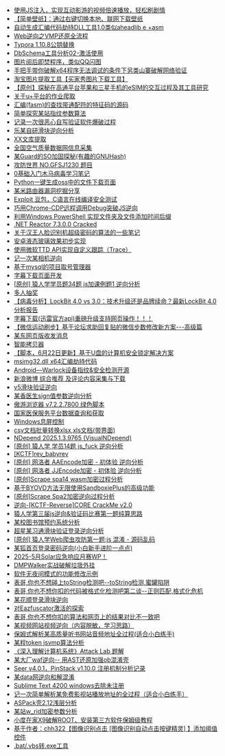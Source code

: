 + [使用JS注入，实现互动影游的视频倍速播放，轻松刷剧情](https://www.52pojie.cn/thread-2040975-1-1.html)
+ [【简单壁纸】：通过右键切换本地、联网下载壁纸](https://www.52pojie.cn/thread-2040907-1-1.html)
+ [自动生成汇编代码劫持DLL工具1.0类似aheadlib e +asm](https://www.52pojie.cn/thread-2040877-1-1.html)
+ [Web逆向之VMP还原全流程](https://www.52pojie.cn/thread-2040789-1-1.html)
+ [Typora 1.10.8公钥替换](https://www.52pojie.cn/thread-2040749-1-1.html)
+ [DbSchema工具分析02-激活使用](https://www.52pojie.cn/thread-2040708-1-1.html)
+ [图片阅后即焚程序，类似QQ闪图](https://www.52pojie.cn/thread-2040665-1-1.html)
+ [手把手带你破解x64程序无法调试的条件下另类山寨破解网络验证](https://www.52pojie.cn/thread-2040610-1-1.html)
+ [淘宝图片提取工具【买家秀图片下载工具】](https://www.52pojie.cn/thread-2040550-1-1.html)
+ [【原创】探秘在高通平台苹果和三星手机的eSIM的交互过程及其工具研究](https://www.52pojie.cn/thread-2040512-1-1.html)
+ [关于u+平台的作业爬取](https://www.52pojie.cn/thread-2040508-1-1.html)
+ [汇编(fasm)的查找带通配符的特征码的源码](https://www.52pojie.cn/thread-2040488-1-1.html)
+ [简单探究某站指纹参数算法](https://www.52pojie.cn/thread-2040484-1-1.html)
+ [记录一次很恶心自写验证软件爆破过程](https://www.52pojie.cn/thread-2040429-1-1.html)
+ [乐某自研滑块逆向分析](https://www.52pojie.cn/thread-2040415-1-1.html)
+ [XX文库提取](https://www.52pojie.cn/thread-2040337-1-1.html)
+ [全国空气质量数据网信息采集](https://www.52pojie.cn/thread-2040280-1-1.html)
+ [某Guard的SO加固探秘(有趣的GNUHash)](https://www.52pojie.cn/thread-2040136-1-1.html)
+ [攻防世界 NO.GFSJ1230 题目](https://www.52pojie.cn/thread-2040122-1-1.html)
+ [0基础入门木马病毒学习笔记](https://www.52pojie.cn/thread-2040099-1-1.html)
+ [Python一键生成oss中的文件下载页面](https://www.52pojie.cn/thread-2040073-1-1.html)
+ [某米路由器漏洞挖掘分享](https://www.52pojie.cn/thread-2040053-1-1.html)
+ [Exploit 豆包，C语言在线编译安全测试](https://www.52pojie.cn/thread-2040016-1-1.html)
+ [巧用Chrome-CDP远程调用Debug突破JS逆向](https://www.52pojie.cn/thread-2040010-1-1.html)
+ [利用Windows PowerShell 实现文件夹及文件添加时间后缀](https://www.52pojie.cn/thread-2039904-1-1.html)
+ [.NET Reactor 7.3.0.0 Cracked](https://www.52pojie.cn/thread-2039882-1-1.html)
+ [关于汉王人脸识别机超级密码的算法的一些笔记](https://www.52pojie.cn/thread-2039838-1-1.html)
+ [安卓液态玻璃效果初步实现](https://www.52pojie.cn/thread-2039832-1-1.html)
+ [使用微软TTD API实现自定义跟踪（Trace）](https://www.52pojie.cn/thread-2039822-1-1.html)
+ [记一次某相机逆向](https://www.52pojie.cn/thread-2039817-1-1.html)
+ [基于mysql的项目取号管理器](https://www.52pojie.cn/thread-2039802-1-1.html)
+ [字幕下载页面开发](https://www.52pojie.cn/thread-2039758-1-1.html)
+ [[原创] 猿人学学员题34题 js加课例题1 逆向分析](https://www.52pojie.cn/thread-2039700-1-1.html)
+ [多人抽奖](https://www.52pojie.cn/thread-2039677-1-1.html)
+ [【病毒分析】LockBit 4.0 vs 3.0：技术升级还是品牌续命？最新LockBit 4.0分析报告](https://www.52pojie.cn/thread-2039554-1-1.html)
+ [字幕下载(迅雷官方api)重磅升级支持网页操作！！！](https://www.52pojie.cn/thread-2039545-1-1.html)
+ [【微信运动刷步】基于论坛求助回复贴的微信步数修改新方案---高级篇](https://www.52pojie.cn/thread-2039517-1-1.html)
+ [某东网页版收发消息](https://www.52pojie.cn/thread-2039238-1-1.html)
+ [智能拷贝器](https://www.52pojie.cn/thread-2039209-1-1.html)
+ [【脚本，6月22日更新】基于U盘的计算机安全锁定解决方案](https://www.52pojie.cn/thread-2039186-1-1.html)
+ [msimg32.dll  x64汇编劫持代码](https://www.52pojie.cn/thread-2039009-1-1.html)
+ [Android—Warlock设备指纹&安全检测开源](https://www.52pojie.cn/thread-2039003-1-1.html)
+ [新浪微博 综合推荐 及评论内容采集与下载](https://www.52pojie.cn/thread-2038974-1-1.html)
+ [v5滑块验证逆向](https://www.52pojie.cn/thread-2038972-1-1.html)
+ [某香医生sign值参数逆向分析](https://www.52pojie.cn/thread-2038968-1-1.html)
+ [傲游浏览器 v7.2.2.7800 绿色脚本](https://www.52pojie.cn/thread-2038884-1-1.html)
+ [国家医保服务平台数据查询和获取](https://www.52pojie.cn/thread-2038873-1-1.html)
+ [Windows息屏控制](https://www.52pojie.cn/thread-2038856-1-1.html)
+ [csv文档批量转换xlsx,xls文档(带界面)](https://www.52pojie.cn/thread-2038852-1-1.html)
+ [NDepend 2025.1.3.9765 (VisualNDepend)](https://www.52pojie.cn/thread-2038827-1-1.html)
+ [[原创] 猿人学 学员14题 js_fuck 逆向分析](https://www.52pojie.cn/thread-2038595-1-1.html)
+ [[KCTF]rev_babyrev](https://www.52pojie.cn/thread-2038047-1-1.html)
+ [[原创] 网洛者 AAEncode加密 - 初体验 逆向分析](https://www.52pojie.cn/thread-2038005-1-1.html)
+ [[原创] 网洛者 JJEncode加密 - 初体验 逆向分析](https://www.52pojie.cn/thread-2037870-1-1.html)
+ [[原创]Scrape spa14 wasm加密过程分析](https://www.52pojie.cn/thread-2037819-1-1.html)
+ [基于BYOVD方法无限使用SandboxiePlus的高级功能](https://www.52pojie.cn/thread-2037796-1-1.html)
+ [[原创]Scrape Spa2加密逆向过程分析](https://www.52pojie.cn/thread-2037616-1-1.html)
+ [逆向-[KCTF-Reverse]CORE CrackMe v2.0](https://www.52pojie.cn/thread-2037517-1-1.html)
+ [猿人学第三届js逆向&验证码比赛第一题纯算思路](https://www.52pojie.cn/thread-2037361-1-1.html)
+ [某校图书馆预约系统分析](https://www.52pojie.cn/thread-2037247-1-1.html)
+ [超星某习通滑块验证登录逆向分析](https://www.52pojie.cn/thread-2037138-1-1.html)
+ [[原创] 猿人学Web爬虫攻防第一题:js 混淆 - 源码乱码](https://www.52pojie.cn/thread-2037096-1-1.html)
+ [某狐首页登录密码逆向(小白新手进阶一点点)](https://www.52pojie.cn/thread-2036785-1-1.html)
+ [2025-5月Solar应急响应月赛WP！](https://www.52pojie.cn/thread-2036624-1-1.html)
+ [DMPWalker实战破解垃圾外挂](https://www.52pojie.cn/thread-2035779-1-1.html)
+ [软件无夜间模式的功能修改示例](https://www.52pojie.cn/thread-2035675-1-1.html)
+ [表哥,你也不想碰上toString检测吧--toString检测,蜜罐陷阱](https://www.52pojie.cn/thread-2035568-1-1.html)
+ [表哥,你也不想你扣的代码被格式化检测吧第二谈--正则匹配,格式化危机](https://www.52pojie.cn/thread-2035543-1-1.html)
+ [某花顺登录滑块逆向](https://www.52pojie.cn/thread-2035508-1-1.html)
+ [对Eazfuscator激活的探索](https://www.52pojie.cn/thread-2035451-1-1.html)
+ [表哥,你也不想你扣的算法和网页上的结果对比不一致吧](https://www.52pojie.cn/thread-2035300-1-1.html)
+ [某视频网站视频逆向（内容脱敏，学习思路）](https://www.52pojie.cn/thread-2035143-1-1.html)
+ [保姆式解析某高质量听书网站音频地址全过程(适合小白练手)](https://www.52pojie.cn/thread-2035137-1-1.html)
+ [某程token  jsvmp算法分析](https://www.52pojie.cn/thread-2034891-1-1.html)
+ [《深入理解计算机系统》Attack Lab 题解](https://www.52pojie.cn/thread-2034829-1-1.html)
+ [某大厂waf逆向-- 用AST还原加强ob混淆壳](https://www.52pojie.cn/thread-2034613-1-1.html)
+ [Seer v4.0.1，PinStack v1.10.0 注册机制分析记录](https://www.52pojie.cn/thread-2034373-1-1.html)
+ [某data网逆向和解混淆](https://www.52pojie.cn/thread-2034020-1-1.html)
+ [Sublime Text 4200 windows去除未注册](https://www.52pojie.cn/thread-2033994-1-1.html)
+ [记一次简单解析某免费影视站播放地址的全过程（适合小白练手）](https://www.52pojie.cn/thread-2033927-1-1.html)
+ [ASPack壳2.12浅层分析](https://www.52pojie.cn/thread-2033861-1-1.html)
+ [某站w_rid加密参数分析](https://www.52pojie.cn/thread-2033704-1-1.html)
+ [小度在家X9破解ROOT、安装第三方软件保姆级教程](https://www.52pojie.cn/thread-2033703-1-1.html)
+ [基于作者：chh322【图像识别点击 [图像识别自动点击按键精灵] 】添加阈值控件](https://www.52pojie.cn/thread-2041013-1-1.html)
+ [.bat/.vbs转.exe工具](https://www.52pojie.cn/thread-2040982-1-1.html)
